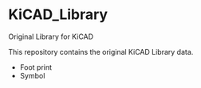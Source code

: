# KiCAD_Library
Original Library for KiCAD


This repository contains the original KiCAD Library data.
- Foot print  
- Symbol  

